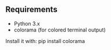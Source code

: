 ## Requirements
- Python 3.x
- colorama (for colored terminal output)

Install it with:
pip install colorama
